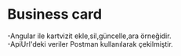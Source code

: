 # Business card
-Angular ile kartvizit ekle,sil,güncelle,ara örneğidir. </br>
-ApiUrl'deki veriler Postman kullanılarak çekilmiştir.
